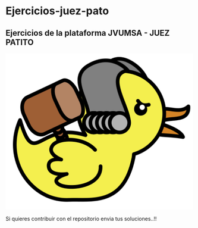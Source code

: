 # Ejercicios-juez-pato

## Ejercicios de la plataforma JVUMSA - JUEZ PATITO

![](./media/juez-patito2.svg)

Si quieres contribuir con el repositorio envia tus soluciones..!!
